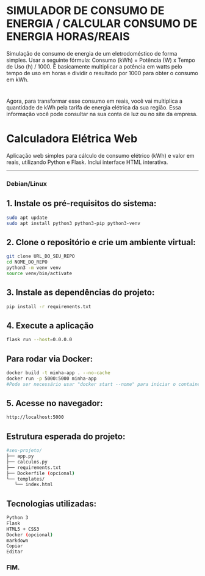 # SIMULADOR DE CONSUMO DE ENERGIA / CALCULAR CONSUMO DE ENERGIA HORAS/REAIS

Simulação de consumo de energia de um eletrodoméstico de forma simples. Usar a seguinte fórmula: Consumo (kWh) = Potência (W) x Tempo de Uso (h) / 1000. É basicamente multiplicar a potência em watts pelo tempo de uso em horas e dividir o resultado por 1000 para obter o consumo em kWh.
#
Agora, para transformar esse consumo em reais, você vai multiplica a quantidade de kWh pela tarifa de energia elétrica da sua região. Essa informação você pode consultar na sua conta de luz ou no site da empresa.


# Calculadora Elétrica Web

Aplicação web simples para cálculo de consumo elétrico (kWh) e valor em reais, utilizando Python e Flask. Inclui interface HTML interativa.

---

### Debian/Linux

## 1. Instale os pré-requisitos do sistema:

```bash
sudo apt update
sudo apt install python3 python3-pip python3-venv
```
## 2. Clone o repositório e crie um ambiente virtual:
```bash
git clone URL_DO_SEU_REPO
cd NOME_DO_REPO
python3 -m venv venv
source venv/bin/activate
```
## 3. Instale as dependências do projeto:
```bash
pip install -r requirements.txt
```
## 4. Execute a aplicação
```bash
flask run --host=0.0.0.0
```
## Para rodar via Docker:
```bash
docker build -t minha-app . --no-cache
docker run -p 5000:5000 minha-app
#Pode ser necessário usar "docker start --nome" para iniciar o container.
```
## 5. Acesse no navegador:
```bash
http://localhost:5000
```
## Estrutura esperada do projeto:
```bash
#seu-projeto/
├── app.py
├── calculos.py
├── requirements.txt
├── Dockerfile (opcional)
└── templates/
   └── index.html
```
## Tecnologias utilizadas:
```bash
Python 3
Flask
HTML5 + CSS3
Docker (opcional)
markdown
Copiar
Editar
```

### FIM.
